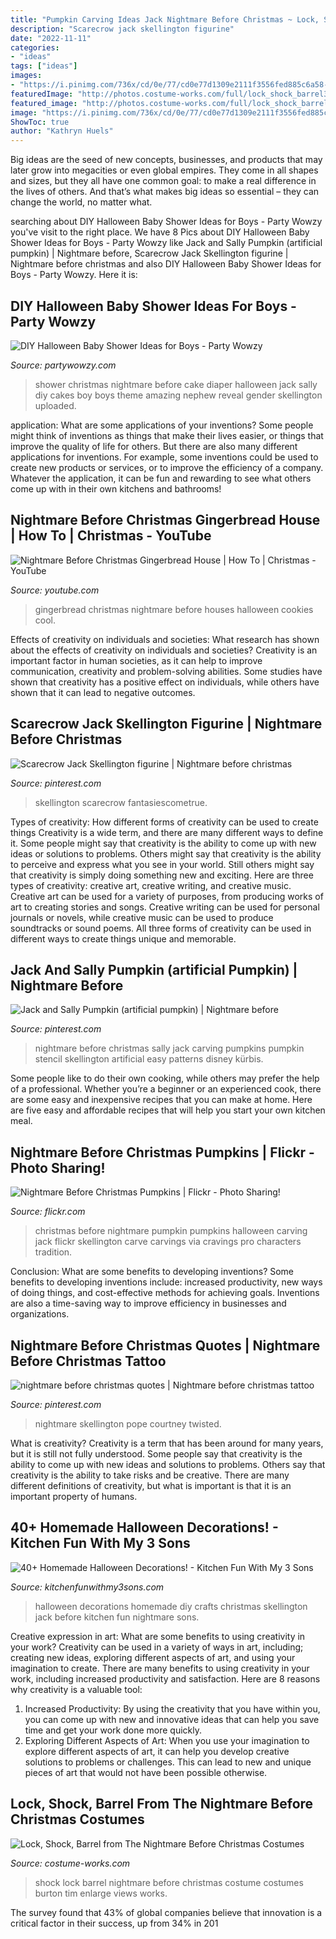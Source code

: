 ```yaml
---
title: "Pumpkin Carving Ideas Jack Nightmare Before Christmas ~ Lock, Shock, Barrel From The Nightmare Before Christmas Costumes"
description: "Scarecrow jack skellington figurine"
date: "2022-11-11"
categories:
- "ideas"
tags: ["ideas"]
images:
- "https://i.pinimg.com/736x/cd/0e/77/cd0e77d1309e2111f3556fed885c6a58--halloween-pumpkins-halloween-.jpg"
featuredImage: "http://photos.costume-works.com/full/lock_shock_barrel3.jpg"
featured_image: "http://photos.costume-works.com/full/lock_shock_barrel3.jpg"
image: "https://i.pinimg.com/736x/cd/0e/77/cd0e77d1309e2111f3556fed885c6a58--halloween-pumpkins-halloween-.jpg"
ShowToc: true
author: "Kathryn Huels"
---
```



Big ideas are the seed of new concepts, businesses, and products that may later grow into megacities or even global empires. They come in all shapes and sizes, but they all have one common goal: to make a real difference in the lives of others. And that’s what makes big ideas so essential – they can change the world, no matter what.

	

		
searching about DIY Halloween Baby Shower Ideas for Boys - Party Wowzy you've visit to the right place. We have 8 Pics about DIY Halloween Baby Shower Ideas for Boys - Party Wowzy like Jack and Sally Pumpkin (artificial pumpkin) | Nightmare before, Scarecrow Jack Skellington figurine | Nightmare before christmas and also DIY Halloween Baby Shower Ideas for Boys - Party Wowzy. Here it is:
		
    
## DIY Halloween Baby Shower Ideas For Boys - Party Wowzy

<img loading=lazy src="https://partywowzy.com/wp-content/uploads/2018/08/Nightmare-Before-Christmas-diaper-cake.jpg" onerror="this.onerror=null;this.src='https://tse3.mm.bing.net/th?id=OIP.UzaJCtrQRSlBWX04qcO91AHaMo&amp;pid=15.1';" alt="DIY Halloween Baby Shower Ideas for Boys - Party Wowzy">

_Source: partywowzy.com_

>shower christmas nightmare before cake diaper halloween jack sally diy cakes boy boys theme amazing nephew reveal gender skellington uploaded. 

	

application: What are some applications of your inventions?
Some people might think of inventions as things that make their lives easier, or things that improve the quality of life for others. But there are also many different applications for inventions. For example, some inventions could be used to create new products or services, or to improve the efficiency of a company. Whatever the application, it can be fun and rewarding to see what others come up with in their own kitchens and bathrooms!

    
## Nightmare Before Christmas Gingerbread House | How To | Christmas - YouTube

<img loading=lazy src="https://i.ytimg.com/vi/ar-yyB8c2MA/maxresdefault.jpg" onerror="this.onerror=null;this.src='https://tse1.mm.bing.net/th?id=OIP.QUiCBEWKfj9wNwcMkf-b-QHaEK&amp;pid=15.1';" alt="Nightmare Before Christmas Gingerbread House | How To | Christmas - YouTube">

_Source: youtube.com_

>gingerbread christmas nightmare before houses halloween cookies cool. 

	

Effects of creativity on individuals and societies: What research has shown about the effects of creativity on individuals and societies?
Creativity is an important factor in human societies, as it can help to improve communication, creativity and problem-solving abilities. Some studies have shown that creativity has a positive effect on individuals, while others have shown that it can lead to negative outcomes.

    
## Scarecrow Jack Skellington Figurine | Nightmare Before Christmas

<img loading=lazy src="https://i.pinimg.com/736x/cd/0e/77/cd0e77d1309e2111f3556fed885c6a58--halloween-pumpkins-halloween-.jpg" onerror="this.onerror=null;this.src='https://tse3.mm.bing.net/th?id=OIP.I_4KoRLmsKu39XxFAVDIvgAAAA&amp;pid=15.1';" alt="Scarecrow Jack Skellington figurine | Nightmare before christmas">

_Source: pinterest.com_

>skellington scarecrow fantasiescometrue. 

	

Types of creativity: How different forms of creativity can be used to create things
Creativity is a wide term, and there are many different ways to define it. Some people might say that creativity is the ability to come up with new ideas or solutions to problems. Others might say that creativity is the ability to perceive and express what you see in your world. Still others might say that creativity is simply doing something new and exciting. Here are three types of creativity: creative art, creative writing, and creative music.
Creative art can be used for a variety of purposes, from producing works of art to creating stories and songs. Creative writing can be used for personal journals or novels, while creative music can be used to produce soundtracks or sound poems. All three forms of creativity can be used in different ways to create things unique and memorable.

    
## Jack And Sally Pumpkin (artificial Pumpkin) | Nightmare Before

<img loading=lazy src="https://i.pinimg.com/originals/fe/33/c5/fe33c5e34965595042de5c47e8917046.jpg" onerror="this.onerror=null;this.src='https://tse2.mm.bing.net/th?id=OIP.Fnk6sqSpy_hXSHkXY8UPKQHaHa&amp;pid=15.1';" alt="Jack and Sally Pumpkin (artificial pumpkin) | Nightmare before">

_Source: pinterest.com_

>nightmare before christmas sally jack carving pumpkins pumpkin stencil skellington artificial easy patterns disney kürbis. 

	

Some people like to do their own cooking, while others may prefer the help of a professional. Whether you’re a beginner or an experienced cook, there are some easy and inexpensive recipes that you can make at home. Here are five easy and affordable recipes that will help you start your own kitchen meal.

    
## Nightmare Before Christmas Pumpkins | Flickr - Photo Sharing!

<img loading=lazy src="http://farm6.staticflickr.com/5047/5201702710_428432eacc_z.jpg" onerror="this.onerror=null;this.src='https://tse3.mm.bing.net/th?id=OIP.ipP__tzA8ZSMlZo910HEpwAAAA&amp;pid=15.1';" alt="Nightmare Before Christmas Pumpkins | Flickr - Photo Sharing!">

_Source: flickr.com_

>christmas before nightmare pumpkin pumpkins halloween carving jack flickr skellington carve carvings via cravings pro characters tradition. 

	

Conclusion: What are some benefits to developing inventions?
Some benefits to developing inventions include: increased productivity, new ways of doing things, and cost-effective methods for achieving goals. Inventions are also a time-saving way to improve efficiency in businesses and organizations.

    
## Nightmare Before Christmas Quotes | Nightmare Before Christmas Tattoo

<img loading=lazy src="https://i.pinimg.com/originals/b7/40/eb/b740ebd5bb8f42c1965b4441177f3f45.jpg" onerror="this.onerror=null;this.src='https://tse1.mm.bing.net/th?id=OIP.4B11-JekfZrhn4a1Erq3tAHaLH&amp;pid=15.1';" alt="nightmare before christmas quotes | Nightmare before christmas tattoo">

_Source: pinterest.com_

>nightmare skellington pope courtney twisted. 

	

What is creativity?
Creativity is a term that has been around for many years, but it is still not fully understood. Some people say that creativity is the ability to come up with new ideas and solutions to problems. Others say that creativity is the ability to take risks and be creative. There are many different definitions of creativity, but what is important is that it is an important property of humans.

    
## 40+ Homemade Halloween Decorations! - Kitchen Fun With My 3 Sons

<img loading=lazy src="https://kitchenfunwithmy3sons.com/wp-content/uploads/2016/09/the-best-diy-homemade-halloween-decorations-crafts-21.jpg" onerror="this.onerror=null;this.src='https://tse1.mm.bing.net/th?id=OIP.mJwWLyUlfzvX_g7H6QJWwgHaJ2&amp;pid=15.1';" alt="40+ Homemade Halloween Decorations! - Kitchen Fun With My 3 Sons">

_Source: kitchenfunwithmy3sons.com_

>halloween decorations homemade diy crafts christmas skellington jack before kitchen fun nightmare sons. 

	

Creative expression in art: What are some benefits to using creativity in your work?
Creativity can be used in a variety of ways in art, including; creating new ideas, exploring different aspects of art, and using your imagination to create. There are many benefits to using creativity in your work, including increased productivity and satisfaction. Here are 8 reasons why creativity is a valuable tool: 
1. Increased Productivity: By using the creativity that you have within you, you can come up with new and innovative ideas that can help you save time and get your work done more quickly.
2. Exploring Different Aspects of Art: When you use your imagination to explore different aspects of art, it can help you develop creative solutions to problems or challenges. This can lead to new and unique pieces of art that would not have been possible otherwise. 

    
## Lock, Shock, Barrel From The Nightmare Before Christmas Costumes

<img loading=lazy src="http://photos.costume-works.com/full/lock_shock_barrel3.jpg" onerror="this.onerror=null;this.src='https://tse1.mm.bing.net/th?id=OIP.xcl3eoOd33e5jfh1leAgRgHaJ3&amp;pid=15.1';" alt="Lock, Shock, Barrel from The Nightmare Before Christmas Costumes">

_Source: costume-works.com_

>shock lock barrel nightmare before christmas costume costumes burton tim enlarge views works. 

	

The survey found that 43% of global companies believe that innovation is a critical factor in their success, up from 34% in 201
